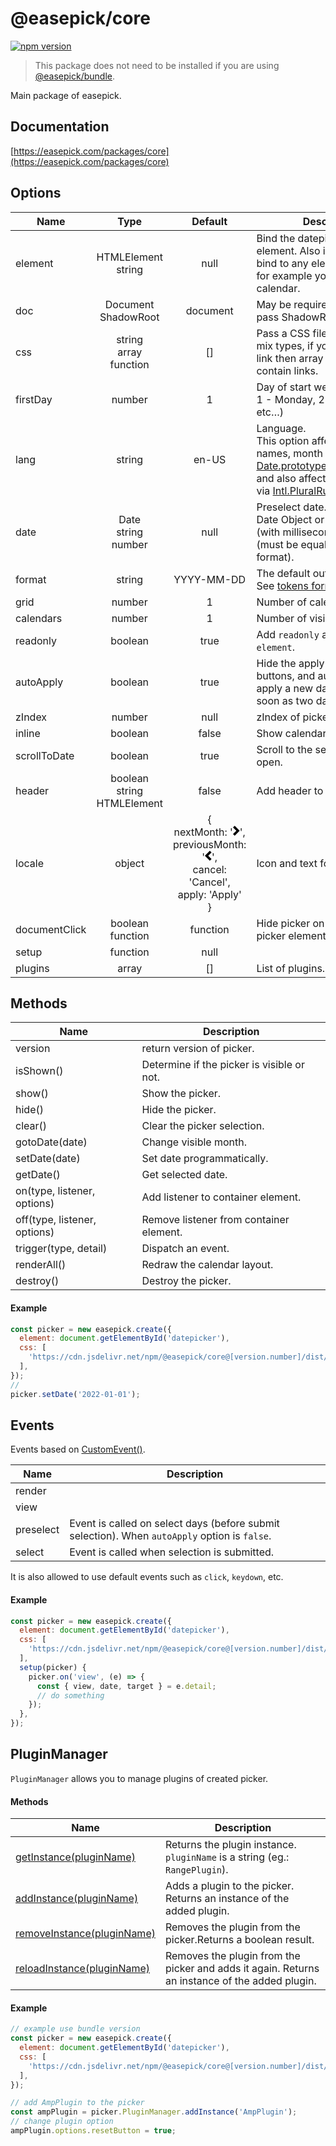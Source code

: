 # @easepick/core

[![npm version](https://badge.fury.io/js/@easepick%2Fcore.svg)](https://www.npmjs.com/package/@easepick/core)

> This package does not need to be installed if you are using [@easepick/bundle](https://easepick.com/packages/bundle).

Main package of easepick.

## Documentation

[https://easepick.com/packages/core](https://easepick.com/packages/core)

## Options

| Name | Type | Default | Description
| --- | :---: | :---: | ---
| element | HTMLElement <br/> string | null | Bind the datepicker to a element. Also is possible to bind to any element (not input) for example you need inline calendar.
| doc | Document <br/> ShadowRoot | document | May be required if you need to pass ShadowRoot.
| css | string <br/> array <br/> function | [] | Pass a CSS file for picker. Don't mix types, if you are using css link then array should only contain links.
| firstDay | number | 1 | Day of start week. (0 - Sunday, 1 - Monday, 2 - Tuesday, etc…)
| lang | string | en-US | Language. <br/>This option affect to day names, month names via [Date.prototype.toLocaleString()](https://developer.mozilla.org/en-US/docs/Web/JavaScript/Reference/Global_Objects/Date/toLocaleString) and also affect to plural rules via [Intl.PluralRules](https://developer.mozilla.org/en-US/docs/Web/JavaScript/Reference/Global_Objects/PluralRules).
| date | Date <br/> string <br/> number | null | Preselect date. <br/> Date Object or Unix Timestamp (with milliseconds) or String (must be equal to option format).
| format | string | YYYY-MM-DD | The default output format. <br/> See [tokens format](https://easepick.com/packages/datetime#tokens-format).
| grid | number | 1 | Number of calendar columns.
| calendars | number | 1 | Number of visible months.
| readonly | boolean | true | Add `readonly` attribute to `element`.
| autoApply | boolean | true | Hide the apply and cancel buttons, and automatically apply a new date range as soon as two dates are clicked.
| zIndex | number | null | zIndex of picker.
| inline | boolean | false | Show calendar inline.
| scrollToDate | boolean | true | Scroll to the selected date on open.
| header | boolean <br/> string <br/> HTMLElement | false | Add header to calendar.
| locale| object | { <br/>nextMonth: '<svg width="11" height="16" xmlns="http://www.w3.org/2000/svg"><path d="M2.748 16L0 13.333 5.333 8 0 2.667 2.748 0l7.919 8z" fill-rule="nonzero"/></svg>', <br/> previousMonth: '<svg width="11" height="16" xmlns="http://www.w3.org/2000/svg"><path d="M7.919 0l2.748 2.667L5.333 8l5.334 5.333L7.919 16 0 8z" fill-rule="nonzero"/></svg>', <br/> cancel: 'Cancel', <br/>apply: 'Apply'<br/>} | Icon and text for buttons. 
| documentClick | boolean <br/> function | function | Hide picker on click outside picker element.
| setup | function | null | 
| plugins | array | [] | List of plugins.

## Methods

| Name  | Description
| --- | ---
| version | return version of picker.
| isShown() | Determine if the picker is visible or not.
| show() | Show the picker.
| hide() | Hide the picker.
| clear() | Clear the picker selection.
| gotoDate(date) | Change visible month.
| setDate(date) | Set date programmatically.
| getDate() | Get selected date.
| on(type, listener, options) | Add listener to container element.
| off(type, listener, options) | Remove listener from container element.
| trigger(type, detail) | Dispatch an event.
| renderAll() | Redraw the calendar layout.
| destroy() | Destroy the picker.


#### Example
```js
const picker = new easepick.create({
  element: document.getElementById('datepicker'),
  css: [
    'https://cdn.jsdelivr.net/npm/@easepick/core@[version.number]/dist/index.css',
  ],
});
// 
picker.setDate('2022-01-01');
```

## Events

Events based on [CustomEvent()](https://developer.mozilla.org/en-US/docs/Web/API/CustomEvent/CustomEvent).

| Name  | Description
| --- | ---
| render | 
| view | 
| preselect | Event is called on select days (before submit selection). When `autoApply` option is `false`.
| select | Event is called when selection is submitted.

It is also allowed to use default events such as `click`, `keydown`, etc.

#### Example
```js
const picker = new easepick.create({
  element: document.getElementById('datepicker'),
  css: [
    'https://cdn.jsdelivr.net/npm/@easepick/core@[version.number]/dist/index.css',
  ],
  setup(picker) {
    picker.on('view', (e) => {
      const { view, date, target } = e.detail;
      // do something
    });
  },
});
```

## PluginManager

`PluginManager` allows you to manage plugins of created picker.


#### Methods

| Name | Description
| --- | ---
| [getInstance(pluginName)](#pluginManager-getInstance) | Returns the plugin instance. `pluginName` is a string (eg.: `RangePlugin`).
| [addInstance(pluginName)](#pluginManager-addInstance) | Adds a plugin to the picker. Returns an instance of the added plugin.
| [removeInstance(pluginName)](#pluginManager-removeInstance) | Removes the plugin from the picker.Returns a boolean result.
| [reloadInstance(pluginName)](#pluginManager-reloadInstance) | Removes the plugin from the picker and adds it again. Returns an instance of the added plugin.

#### Example

```js
// example use bundle version
const picker = new easepick.create({
  element: document.getElementById('datepicker'),
  css: [
    'https://cdn.jsdelivr.net/npm/@easepick/core@[version.number]/dist/index.css',
  ],
});

// add AmpPlugin to the picker
const ampPlugin = picker.PluginManager.addInstance('AmpPlugin');
// change plugin option
ampPlugin.options.resetButton = true;
```
